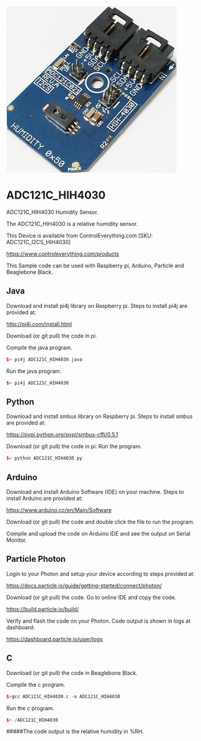 [![ADC121C_HIH4030](ADC121C_I2CS_HIH4030.png)](https://www.controleverything.com/products)
# ADC121C_HIH4030
ADC121C_HIH4030 Humidity Sensor.

The ADC121C_HIH4030 is a relative humidity sensor.

This Device is available from ControlEverything.com [SKU: ADC121C_I2CS_HIH4030]

https://www.controleverything.com/products

This Sample code can be used with Raspberry pi, Arduino, Particle and Beaglebone Black.

## Java
Download and install pi4j library on Raspberry pi. Steps to install pi4j are provided at:

http://pi4j.com/install.html

Download (or git pull) the code in pi.

Compile the java program.
```cpp
$> pi4j ADC121C_HIH4030.java
```

Run the java program.
```cpp
$> pi4j ADC121C_HIH4030
```

## Python
Download and install smbus library on Raspberry pi. Steps to install smbus are provided at:

https://pypi.python.org/pypi/smbus-cffi/0.5.1

Download (or git pull) the code in pi. Run the program.

```cpp
$> python ADC121C_HIH4030.py
```

## Arduino
Download and install Arduino Software (IDE) on your machine. Steps to install Arduino are provided at:

https://www.arduino.cc/en/Main/Software

Download (or git pull) the code and double click the file to run the program.

Compile and upload the code on Arduino IDE and see the output on Serial Monitor.


## Particle Photon

Login to your Photon and setup your device according to steps provided at:

https://docs.particle.io/guide/getting-started/connect/photon/

Download (or git pull) the code. Go to online IDE and copy the code.

https://build.particle.io/build/

Verify and flash the code on your Photon. Code output is shown in logs at dashboard:

https://dashboard.particle.io/user/logs

## C

Download (or git pull) the code in Beaglebone Black.

Compile the c program.
```cpp
$>gcc ADC121C_HIH4030.c -o ADC121C_HIH4030
```
Run the c program.
```cpp
$>./ADC121C_HIH4030
```
#####The code output is the relative humidity in %RH.
